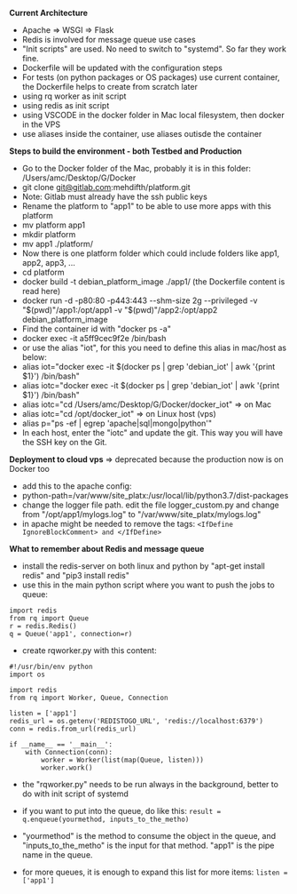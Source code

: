 **Current Architecture**
- Apache => WSGI => Flask
- Redis is involved for message queue use cases
- "Init scripts" are used. No need to switch to "systemd". So far they work fine.
- Dockerfile will be updated with the configuration steps
- For tests (on python packages or OS packages) use current container, the Dockerfile helps to create from scratch later
- using rq worker as init script
- using redis as init script
- using VSCODE in the docker folder in Mac local filesystem, then docker in the VPS
- use aliases inside the container, use aliases outisde the container


**Steps to build the environment - both Testbed and Production**
- Go to the Docker folder of the Mac, probably it is in this folder: /Users/amc/Desktop/G/Docker
- git clone git@gitlab.com:mehdifth/platform.git
- Note: Gitlab must already have the ssh public keys
- Rename the platform to "app1" to be able to use more apps with this platform
- mv platform app1
- mkdir platform
- mv app1 ./platform/
- Now there is one platform folder which could include folders like app1, app2, app3, ...
- cd platform
- docker build -t debian_platform_image ./app1/  (the Dockerfile content is read here)
- docker run -d -p80:80 -p443:443 --shm-size 2g --privileged -v "$(pwd)"/app1:/opt/app1 -v "$(pwd)"/app2:/opt/app2 debian_platform_image
- Find the container id with "docker ps -a"
- docker exec -it a5ff9cec9f2e /bin/bash
- or use the alias "iot", for this you need to define this alias in mac/host as below:
- alias iot="docker exec -it $(docker ps  | grep 'debian_iot' | awk '{print $1}') /bin/bash"
- alias iotc="docker exec -it $(docker ps  | grep 'debian_iot' | awk '{print $1}') /bin/bash"
- alias iotc="cd /Users/amc/Desktop/G/Docker/docker_iot"  => on Mac
- alias iotc="cd /opt/docker_iot" => on Linux host (vps)
- alias p="ps -ef | egrep 'apache|sql|mongo|python'"
- In each host, enter the "iotc" and update the git. This way you will have the SSH key on the Git.


**Deployment to cloud vps** => deprecated because the production now is on Docker too
- add this to the apache config: 
- python-path=/var/www/site_platx:/usr/local/lib/python3.7/dist-packages
- change the logger file path. edit the file logger_custom.py and change from "/opt/app1/mylogs.log" to "/var/www/site_platx/mylogs.log"
- in apache might be needed to remove the tags: `<IfDefine IgnoreBlockComment> and </IfDefine>`


**What to remember about Redis and message queue**
- install the redis-server on both linux and python by "apt-get install redis" and "pip3 install redis"
- use this in the main python script where you want to push the jobs to queue:
```
import redis
from rq import Queue
r = redis.Redis()
q = Queue('app1', connection=r)
```

- create rqworker.py with this content:
```
#!/usr/bin/env python
import os

import redis
from rq import Worker, Queue, Connection

listen = ['app1']
redis_url = os.getenv('REDISTOGO_URL', 'redis://localhost:6379')
conn = redis.from_url(redis_url)

if __name__ == '__main__':
    with Connection(conn):
        worker = Worker(list(map(Queue, listen)))
        worker.work()

```
- the "rqworker.py" needs to be run always in the background, better to do with init script of systemd
- if you want to put into the queue, do like this:
```result = q.enqueue(yourmethod, inputs_to_the_metho)```

- "yourmethod" is the method to consume the object in the queue, and "inputs_to_the_metho" is the input for that method. "app1" is the pipe name in the queue.
- for more queues, it is enough to expand this list for more items:
```listen = ['app1']```
